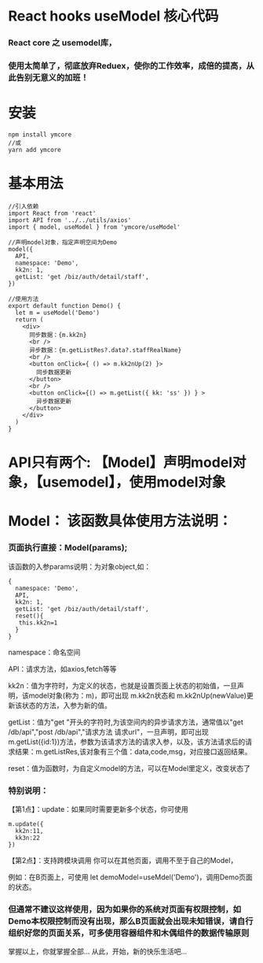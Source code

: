 # React hooks useModel 核心代码

### React core 之 usemodel库，

### 使用太简单了，彻底放弃Reduex，使你的工作效率，成倍的提高，从此告别无意义的加班！

# 安装

```
npm install ymcore 
//或
yarn add ymcore
```

# 基本用法

```
//引入依赖
import React from 'react'
import API from '../../utils/axios'
import { model, useModel } from 'ymcore/useModel'

//声明model对象，指定声明空间为Demo
model({
  API,
  namespace: 'Demo',
  kk2n: 1,
  getList: 'get /biz/auth/detail/staff',
})

//使用方法
export default function Demo() {
  let m = useModel('Demo')
  return (
    <div>
      同步数据：{m.kk2n}
      <br />
      异步数据：{m.getListRes?.data?.staffRealName}
      <br />
      <button onClick={ () => m.kk2nUp(2) }>
        同步数据更新
      </button>
      <br />
      <button onClick={() => m.getList({ kk: 'ss' }) } >
        异步数据更新
      </button>
    </div>
  )
}
```

# API只有两个: 【Model】声明model对象，【usemodel】，使用model对象

# Model： 该函数具体使用方法说明：
### 页面执行直接：Model(params);
该函数的入参params说明：为对象object,如：
```
{
  namespace: 'Demo',
  API,
  kk2n: 1,
  getList: 'get /biz/auth/detail/staff',
  reset(){
   this.kk2n=1
  }
}
```
namespace：命名空间

API：请求方法，如axios,fetch等等

kk2n：值为字符时，为定义的状态，也就是设置页面上状态的初始值，一旦声明，该model对象(称为：m)，即可出现 m.kk2n状态和 m.kk2nUp(newValue)更新该状态的方法，入参为新的值。

getList：值为"get "开头的字符时,为该空间内的异步请求方法，通常值以"get /db/api","post /db/api","请求方法 请求url"，一旦声明，即可出现m.getList({id:1})方法，参数为该请求方法的请求入参，以及，该方法请求后的请求结果：m.getListRes,该对象有三个值：data,code,msg，对应接口返回结果。

reset：值为函数时，为自定义model的方法，可以在Model里定义，改变状态了

### 特别说明：
【第1点】：update：如果同时需要更新多个状态，你可使用
```
m.update({
  kk2n:11,
  kk3n:22
})
```
【第2点】：支持跨模块调用
你可以在其他页面，调用不至于自己的Model，

例如：在B页面上，可使用 let demoModel=useMdel('Demo')，调用Demo页面的状态。

### 但通常不建议这样使用，因为如果你的系统对页面有权限控制，如Demo本权限控制而没有出现，那么B页面就会出现未知错误，请自行组织好您的页面关系，可多使用容器组件和木偶组件的数据传输原则

掌握以上，你就掌握全部...
从此，开始，新的快乐生活吧...
